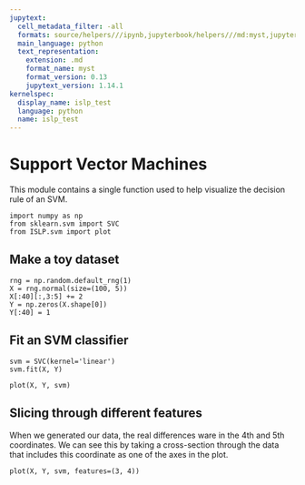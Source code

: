 ```yaml
---
jupytext:
  cell_metadata_filter: -all
  formats: source/helpers///ipynb,jupyterbook/helpers///md:myst,jupyterbook/helpers///ipynb
  main_language: python
  text_representation:
    extension: .md
    format_name: myst
    format_version: 0.13
    jupytext_version: 1.14.1
kernelspec:
  display_name: islp_test
  language: python
  name: islp_test
---
```


# Support Vector Machines

This module contains a single function used to help visualize the decision rule of an SVM.

```{code-cell}
import numpy as np
from sklearn.svm import SVC
from ISLP.svm import plot
```

## Make a toy dataset

```{code-cell}
rng = np.random.default_rng(1)
X = rng.normal(size=(100, 5))
X[:40][:,3:5] += 2
Y = np.zeros(X.shape[0])
Y[:40] = 1
```

## Fit an SVM classifier

```{code-cell}
svm = SVC(kernel='linear')
svm.fit(X, Y)
```

```{code-cell}
plot(X, Y, svm)
```

## Slicing through different features

When we generated our data, the real differences ware in the 4th and 5th coordinates.
We can see this by taking a cross-section through the data that includes this coordinate as
one of the axes in the plot.

```{code-cell}
plot(X, Y, svm, features=(3, 4))
```
